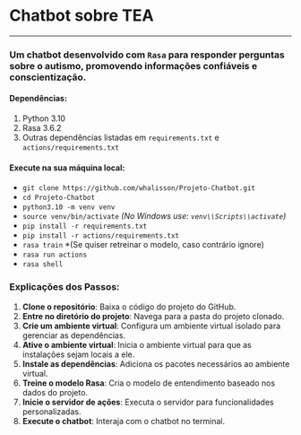 # Chatbot sobre TEA

----------------------------------------------------------------------------------------------------------------------------

### Um chatbot desenvolvido com `Rasa` para responder perguntas sobre o autismo, promovendo informações confiáveis e conscientização.

#### Dependências:

1. Python 3.10
2. Rasa 3.6.2
3. Outras dependências listadas em `requirements.txt` e `actions/requirements.txt`

#### Execute na sua máquina local:

* `git clone https://github.com/whalisson/Projeto-Chatbot.git`
* `cd Projeto-Chatbot`
* `python3.10 -m venv venv`
* `source venv/bin/activate` *(No Windows use: `venv\\Scripts\\activate`)*
* `pip install -r requirements.txt`
* `pip install -r actions/requirements.txt`
* `rasa train` *(Se quiser retreinar o modelo, caso contrário ignore)
* `rasa run actions`
* `rasa shell`

### Explicações dos Passos:

1. **Clone o repositório**: Baixa o código do projeto do GitHub.
2. **Entre no diretório do projeto**: Navega para a pasta do projeto clonado.
3. **Crie um ambiente virtual**: Configura um ambiente virtual isolado para gerenciar as dependências.
4. **Ative o ambiente virtual**: Inicia o ambiente virtual para que as instalações sejam locais a ele.
5. **Instale as dependências**: Adiciona os pacotes necessários ao ambiente virtual.
6. **Treine o modelo Rasa**: Cria o modelo de entendimento baseado nos dados do projeto.
7. **Inicie o servidor de ações**: Executa o servidor para funcionalidades personalizadas.
8. **Execute o chatbot**: Interaja com o chatbot no terminal.